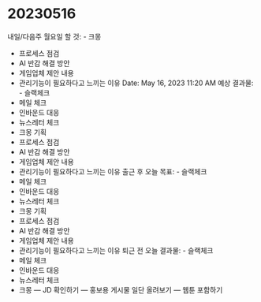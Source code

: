 # 20230516

내일/다음주 월요일 할 것: - 크몽 
- 프로세스 점검
- AI 반감 해결 방안
- 게임업체 제안 내용
- 관리기능이 필요하다고 느끼는 이유
Date: May 16, 2023 11:20 AM
예상 결과물: - 슬랙체크
- 메일 체크
- 인바운드 대응
- 뉴스레터 체크
- 크몽 기획
- 프로세스 점검
- AI 반감 해결 방안
- 게임업체 제안 내용
- 관리기능이 필요하다고 느끼는 이유
출근 후 오늘 목표: - 슬랙체크
- 메일 체크
- 인바운드 대응
- 뉴스레터 체크
- 크몽 기획
- 프로세스 점검
- AI 반감 해결 방안
- 게임업체 제안 내용
- 관리기능이 필요하다고 느끼는 이유
퇴근 전 오늘 결과물: - 슬랙체크
- 메일 체크
- 인바운드 대응
- 뉴스레터 체크
- 크몽 
— JD 확인하기
— 홍보용 게시물 일단 올려보기
— 웹툰 포함하기
